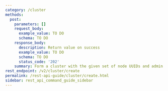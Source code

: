 ```yaml
---
category: /cluster
methods:
  post:
    parameters: []
    request_body:
      example_value: TO DO
      schema: TO DO
    response_body:
      description: Return value on success
      example_value: TO DO
      schema: TO DO
      status_code: '202'
    summary: Form a cluster with the given set of node UUIDs and admin password.
rest_endpoint: /v2/cluster/create
permalink: /rest-api-guide/cluster/create.html
sidebar: rest_api_command_guide_sidebar
---
```


